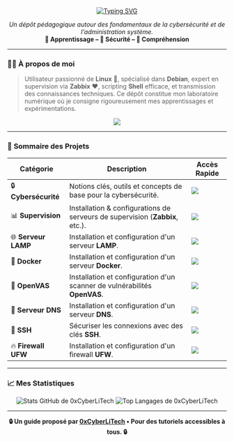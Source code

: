 <div align="center">

<a href="https://github.com/0xCyberLiTech">
  <img src="https://readme-typing-svg.herokuapp.com?font=Fira+Code&size=32&pause=1000&color=33FF33&center=true&vCenter=true&width=500&lines=Welcome+to+my+GitHub!+;I'm+0xCyberLiTech;Cybersecurity+Fundamentals;Debian+%26+Linux+Expert" alt="Typing SVG" />
</a>

<p align="center">
  <em>Un dépôt pédagogique autour des fondamentaux de la cybersécurité et de l'administration système.</em><br>
  <b>📘 Apprentissage – 🔐 Sécurité – 🧠 Compréhension</b>
</p>

</div>

---

### 👨‍💻 **À propos de moi**

> Utilisateur passionné de **Linux** 🐧, spécialisé dans **Debian**, expert en supervision via **Zabbix** ❤️, scripting **Shell** efficace, et transmission des connaissances techniques.
> Ce dépôt constitue mon laboratoire numérique où je consigne rigoureusement mes apprentissages et expérimentations.

<p align="center">
  <a href="https://skillicons.dev">
    <img src="https://skillicons.dev/icons?i=linux,debian,bash,docker,nginx,grafana,prometheus,git,vim" />
  </a>
</p>

---

### 🧭 **Sommaire des Projets**

<div align="center">

| Catégorie         | Description                                                                 | Accès Rapide                                                                                                                              |
|-------------------|-----------------------------------------------------------------------------|-------------------------------------------------------------------------------------------------------------------------------------------|
| 🔒 **Cybersécurité** | Notions clés, outils et concepts de base pour la cybersécurité.             | [<img src="https://img.shields.io/badge/Explorer-%2333FF33?style=for-the-badge&logo=github">](https://github.com/0xCyberLiTech/Cybersecurite) |
| 📊 **Supervision** | Installation & configurations de serveurs de supervision (**Zabbix**, etc.).  | [<img src="https://img.shields.io/badge/Explorer-%2333FF33?style=for-the-badge&logo=github">](https://github.com/0xCyberLiTech/Supervision)   |
| 🌐 **Serveur LAMP** | Installation et configuration d'un serveur **LAMP**.                         | [<img src="https://img.shields.io/badge/Explorer-%2333FF33?style=for-the-badge&logo=github">](https://github.com/0xCyberLiTech/Apache2)      |
| 🐳 **Docker** | Installation et configuration d'un serveur **Docker**.                       | [<img src="https://img.shields.io/badge/Explorer-%2333FF33?style=for-the-badge&logo=github">](https://github.com/0xCyberLiTech/Docker)        |
| 🔎 **OpenVAS** | Installation et configuration d'un scanner de vulnérabilités **OpenVAS**.     | [<img src="https://img.shields.io/badge/Explorer-%2333FF33?style=for-the-badge&logo=github">](https://github.com/0xCyberLiTech/OpenVAS)       |
| 🔗 **Serveur DNS** | Installation et configuration d'un serveur **DNS**.                          | [<img src="https://img.shields.io/badge/Explorer-%2333FF33?style=for-the-badge&logo=github">](https://github.com/0xCyberLiTech/DNS)         |
| 🔑 **SSH** | Sécuriser les connexions avec des clés **SSH**.                               | [<img src="https://img.shields.io/badge/Lire_le_MD-%2333FF33?style=for-the-badge&logo=markdown">](https://github.com/0xCyberLiTech/Cybersecurite/blob/main/SSH-comment-se-connecter-avec-des-cl%C3%A9s.md) |
| 🔥 **Firewall UFW** | Installation et configuration d'un firewall **UFW**.                         | [<img src="https://img.shields.io/badge/Lire_le_MD-%2333FF33?style=for-the-badge&logo=markdown">](https://github.com/0xCyberLiTech/Cybersecurite/blob/main/UFW-installation-et-configuration.md) |

</div>

---

### 📈 **Mes Statistiques**

<p align="center">
  <img src="https://github-readme-stats.vercel.app/api?username=0xCyberLiTech&show_icons=true&theme=tokyonight&icon_color=33FF33&text_color=79FE96&bg_color=0d1117&border_color=33FF33" alt="Stats GitHub de 0xCyberLiTech" />
  <img src="https://github-readme-stats.vercel.app/api/top-langs/?username=0xCyberLiTech&layout=compact&theme=tokyonight&bg_color=0d1117&border_color=33FF33" alt="Top Langages de 0xCyberLiTech" />
</p>

---

<p align="center">
  <b>🔒 Un guide proposé par <a href="https://github.com/0xCyberLiTech">0xCyberLiTech</a> • Pour des tutoriels accessibles à tous. 🔒</b>
</p>
